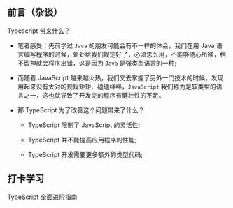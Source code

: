## 前言（杂谈）

Typescript 带来什么？

- 笔者感受：先前学过 `Java` 的朋友可能会有不一样的体会，我们在用 Java 语言编写程序的时候，处处给我们规定好了，必须怎么用，不能够随心所欲，稍不留神就会程序出错，这是因为 `Java` 是强类型语言的一种;

- 而随着 JavaScript 越来越火热，我们又去掌握了另外一门技术的时候，发现用起来没有太对的规规矩矩、磕磕绊绊，`JavaScript` 我们称为是软类型的语言之一，这也就导致了开发完的程序有健壮性的不足。

- 那 TypeScript 为了改善这个问题带来了什么？

  - TypeScript 限制了 JavaScript 的灵活性;

  - TypeScript 并不能提高应用程序的性能;

  - TypeScript 开发需要更多额外的类型代码;

## 打卡学习

[TypeScript 全面进阶指南](https://juejin.cn/book/7086408430491172901/section/7086435924271169550)

